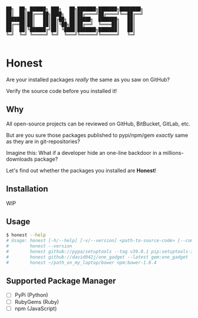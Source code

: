 ```
██╗  ██╗ ██████╗ ███╗   ██╗███████╗███████╗████████╗
██║  ██║██╔═══██╗████╗  ██║██╔════╝██╔════╝╚══██╔══╝
███████║██║   ██║██╔██╗ ██║█████╗  ███████╗   ██║   
██╔══██║██║   ██║██║╚██╗██║██╔══╝  ╚════██║   ██║   
██║  ██║╚██████╔╝██║ ╚████║███████╗███████║   ██║   
╚═╝  ╚═╝ ╚═════╝ ╚═╝  ╚═══╝╚══════╝╚══════╝   ╚═╝   
                                                    
```

# Honest

Are your installed packages _really_ the same as you saw on GitHub?

Verify the source code before you installed it!

## Why

All open-source projects can be reviewed on GitHub, BitBucket, GitLab, etc.

But are you sure those packages published to pypi/npm/gem *exactly* same as they are in git-repositories?

Imagine this:
What if a developer hide an one-line backdoor in a millions-downloads package?

Let's find out whether the packages you installed are **Honest**!

## Installation

WIP

## Usage

```bash
$ honest --help
# Usage: honest [-h/--help] [-v/--version] <path-to-source-code> [--commit|--branch|--tag|--latest] <package>
#        honest --version
#        honest github://pypa/setuptools --tag v39.0.1 pip:setuptools-39.0.1
#        honest github://david942j/one_gadget --latest gem:one_gadget
#        honest ~/path_on_my_laptop/bower npm:bower-1.8.4
```

## Supported Package Manager

- [ ] PyPi (Python)
- [ ] RubyGems (Ruby)
- [ ] npm (JavaScript)
